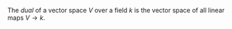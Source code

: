 The *dual* of a vector space $V$ over a field $k$ is the vector space of all linear maps $V \to k$.
